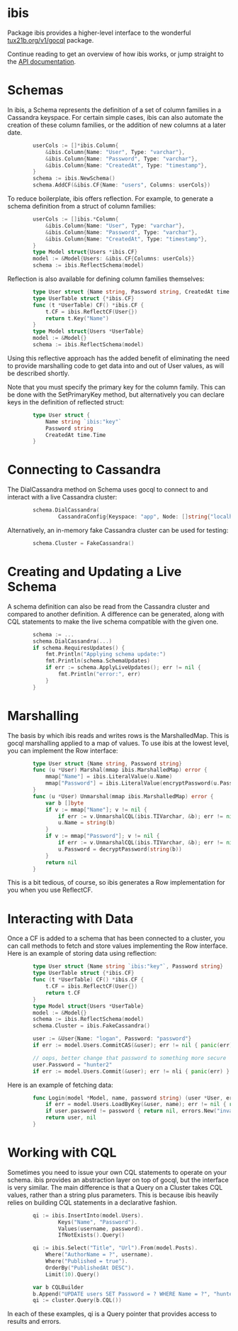 ibis
====

Package ibis provides a higher-level interface to the wonderful
[tux21b.org/v1/gocql](http://tux21b.org/gocql/) package.

Continue reading to get an overview of how ibis works, or jump straight to the
[API documentation](http://godoc.org/github.com/logan/ibis).

Schemas
=======

In ibis, a Schema represents the definition of a set of column families in a Cassandra keyspace.
For certain simple cases, ibis can also automate the creation of these column families, or the
addition of new columns at a later date.

```go
        userCols := []*ibis.Column{
            &ibis.Column{Name: "User", Type: "varchar"},
            &ibis.Column{Name: "Password", Type: "varchar"},
            &ibis.Column{Name: "CreatedAt", Type: "timestamp"},
        }
        schema := ibis.NewSchema()
        schema.AddCF(&ibis.CF{Name: "users", Columns: userCols})
```

To reduce boilerplate, ibis offers reflection. For example, to generate a schema definition from
a struct of column families:

```go
        userCols := []ibis.*Column{
            &ibis.Column{Name: "User", Type: "varchar"},
            &ibis.Column{Name: "Password", Type: "varchar"},
            &ibis.Column{Name: "CreatedAt", Type: "timestamp"},
        }
        type Model struct{Users *ibis.CF}
        model := &Model{Users: &ibis.CF{Columns: userCols}}
        schema := ibis.ReflectSchema(model)
```

Reflection is also available for defining column families themselves:

```go
        type User struct {Name string, Password string, CreatedAt time.Time}
        type UserTable struct {*ibis.CF}
        func (t *UserTable) CF() *ibis.CF {
            t.CF = ibis.ReflectCF(User{})
            return t.Key("Name")
        }
        type Model struct{Users *UserTable}
        model := &Model{}
        schema := ibis.ReflectSchema(model)
```

Using this reflective approach has the added benefit of eliminating the need to provide marshalling
code to get data into and out of User values, as will be described shortly.

Note that you must specify the primary key for the column family. This can be done with the
SetPrimaryKey method, but alternatively you can declare keys in the definition of reflected struct:

```go
        type User struct {
            Name string `ibis:"key"`
            Password string
            CreatedAt time.Time
        }
```

Connecting to Cassandra
=======================

The DialCassandra method on Schema uses gocql to connect to and interact with a live Cassandra
cluster:

```go
        schema.DialCassandra(
                CassandraConfig{Keyspace: "app", Node: []string{"localhost"}})
```

Alternatively, an in-memory fake Cassandra cluster can be used for testing:

```go
        schema.Cluster = FakeCassandra()
```

Creating and Updating a Live Schema
===================================

A schema definition can also be read from the Cassandra cluster and compared to another definition.
A difference can be generated, along with CQL statements to make the live schema compatible with the
given one.

```go
        schema := ...
        schema.DialCassandra(...)
        if schema.RequiresUpdates() {
            fmt.Println("Applying schema update:")
            fmt.Println(schema.SchemaUpdates)
            if err := schema.ApplyLiveUpdates(); err != nil {
                fmt.Println("error:", err)
            }
        }
```

Marshalling
===========

The basis by which ibis reads and writes rows is the MarshalledMap. This is gocql marshalling
applied to a map of values. To use ibis at the lowest level, you can implement the Row interface:

```go
        type User struct {Name string, Password string}
        func (u *User) Marshal(mmap ibis.MarshalledMap) error {
            mmap["Name"] = ibis.LiteralValue(u.Name)
            mmap["Password"] = ibis.LiteralValue(encryptPassword(u.Password))
        }
        func (u *User) Unmarshal(mmap ibis.MarshalledMap) error {
            var b []byte
            if v := mmap["Name"]; v != nil {
                if err := v.UnmarshalCQL(ibis.TIVarchar, &b); err != nil { return err }
                u.Name = string(b)
            }
            if v := mmap["Password"]; v != nil {
                if err := v.UnmarshalCQL(ibis.TIVarchar, &b); err != nil { return err }
                u.Password = decryptPassword(string(b))
            }
            return nil
        }
```

This is a bit tedious, of course, so ibis generates a Row implementation for you when you use
ReflectCF.

Interacting with Data
=====================

Once a CF is added to a schema that has been connected to a cluster, you can call methods
to fetch and store values implementing the Row interface. Here is an example of storing data using
reflection:

```go
        type User struct {Name string `ibis:"key"`, Password string}
        type UserTable struct {*ibis.CF}
        func (t *UserTable) CF() *ibis.CF {
            t.CF = ibis.ReflectCF(User{})
            return t.CF
        }
        type Model struct{Users *UserTable}
        model := &Model{}
        schema := ibis.ReflectSchema(model)
        schema.Cluster = ibis.FakeCassandra()

        user := &User{Name: "logan", Password: "password"}
        if err := model.Users.CommitCAS(&user); err != nil { panic(err) }

        // oops, better change that password to something more secure
        user.Password = "hunter2"
        if err := model.Users.Commit(&user); err != nli { panic(err) }
```

Here is an example of fetching data:

```go
        func Login(model *Model, name, password string) (user *User, err error) {
            if err = model.Users.LoadByKey(&user, name); err != nil { return nil, err }
            if user.password != password { return nil, errors.New("invalid password") }
            return user, nil
        }
```

Working with CQL
================

Sometimes you need to issue your own CQL statements to operate on your schema. ibis provides an
abstraction layer on top of gocql, but the interface is very similar. The main difference is that
a Query on a Cluster takes CQL values, rather than a string plus parameters. This is because ibis
heavily relies on building CQL statements in a declarative fashion.

```go
        qi := ibis.InsertInto(model.Users).
                Keys("Name", "Password").
                Values(username, password).
                IfNotExists().Query()

        qi := ibis.Select("Title", "Url").From(model.Posts).
            Where("AuthorName = ?", username).
            Where("Published = true").
            OrderBy("PublishedAt DESC").
            Limit(10).Query()

        var b CQLBuilder
        b.Append("UPDATE users SET Password = ? WHERE Name = ?", "hunter2", "logan")
        qi := cluster.Query(b.CQL())
```

In each of these examples, qi is a Query pointer that provides access to results and errors.
